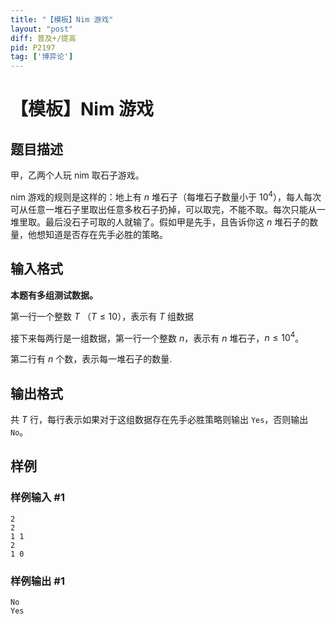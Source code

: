 ```yaml
---
title: "【模板】Nim 游戏"
layout: "post"
diff: 普及+/提高
pid: P2197
tag: ['博弈论']
---
```

# 【模板】Nim 游戏
## 题目描述

甲，乙两个人玩 nim 取石子游戏。

nim 游戏的规则是这样的：地上有 $n$ 堆石子（每堆石子数量小于 $10^4$），每人每次可从任意一堆石子里取出任意多枚石子扔掉，可以取完，不能不取。每次只能从一堆里取。最后没石子可取的人就输了。假如甲是先手，且告诉你这 $n$ 堆石子的数量，他想知道是否存在先手必胜的策略。

## 输入格式

**本题有多组测试数据。**

第一行一个整数 $T$ （$T\le10$），表示有 $T$ 组数据

接下来每两行是一组数据，第一行一个整数 $n$，表示有 $n$ 堆石子，$n\le10^4$。

第二行有 $n$ 个数，表示每一堆石子的数量.
## 输出格式

共 $T$ 行，每行表示如果对于这组数据存在先手必胜策略则输出 `Yes`，否则输出 `No`。
## 样例

### 样例输入 #1
```
2
2
1 1
2
1 0
```
### 样例输出 #1
```
No
Yes
```
